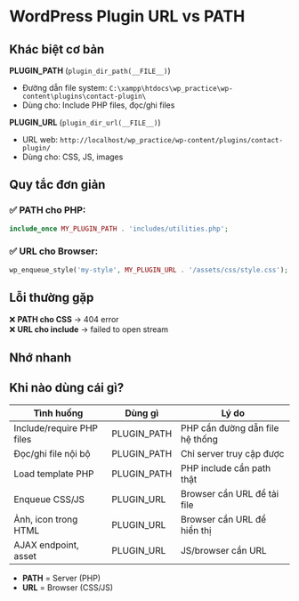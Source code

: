 # WordPress Plugin URL vs PATH

## Khác biệt cơ bản

**PLUGIN_PATH** (`plugin_dir_path(__FILE__)`)

- Đường dẫn file system: `C:\xampp\htdocs\wp_practice\wp-content\plugins\contact-plugin\`
- Dùng cho: Include PHP files, đọc/ghi files

**PLUGIN_URL** (`plugin_dir_url(__FILE__)`)

- URL web: `http://localhost/wp_practice/wp-content/plugins/contact-plugin/`
- Dùng cho: CSS, JS, images

## Quy tắc đơn giản

### ✅ PATH cho PHP:

```php
include_once MY_PLUGIN_PATH . 'includes/utilities.php';
```

### ✅ URL cho Browser:

```php
wp_enqueue_style('my-style', MY_PLUGIN_URL . '/assets/css/style.css');
```

## Lỗi thường gặp

❌ **PATH cho CSS** → 404 error  
❌ **URL cho include** → failed to open stream

## Nhớ nhanh

## Khi nào dùng cái gì?

| Tình huống                | Dùng gì     | Lý do                           |
| ------------------------- | ----------- | ------------------------------- |
| Include/require PHP files | PLUGIN_PATH | PHP cần đường dẫn file hệ thống |
| Đọc/ghi file nội bộ       | PLUGIN_PATH | Chỉ server truy cập được        |
| Load template PHP         | PLUGIN_PATH | PHP include cần path thật       |
| Enqueue CSS/JS            | PLUGIN_URL  | Browser cần URL để tải file     |
| Ảnh, icon trong HTML      | PLUGIN_URL  | Browser cần URL để hiển thị     |
| AJAX endpoint, asset      | PLUGIN_URL  | JS/browser cần URL              |

- **PATH** = Server (PHP)
- **URL** = Browser (CSS/JS)

